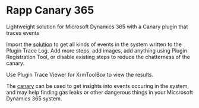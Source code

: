 # Rapp Canary 365
Lightweight solution for Microsoft Dynamics 365 with a Canary plugin that traces events

Import the [solution](https://github.com/rappen/RappCanary365/tree/master/Solution) to get all kinds of events in the system written to the Plugin Trace Log. Add more steps, add images, add anything using Plugin Registration Tool, or disable existing steps to reduce the chatterness of the canary.

Use Plugin Trace Viewer for XrmToolBox to view the results.

The [canary](https://en.wiktionary.org/wiki/canary_in_a_coal_mine) can be used to get insights into events occuring in the system, and may help finding gas leaks or other dangerous things in your Micsrosoft Dynamics 365 system.
